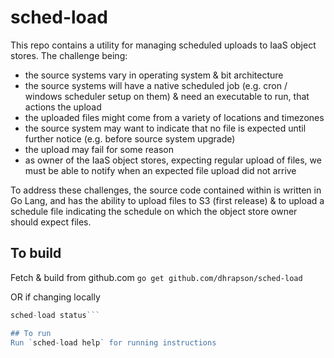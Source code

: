# sched-load

This repo contains a utility for managing scheduled uploads to IaaS object stores.
The challenge being:
* the source systems vary in operating system & bit architecture
* the source systems will have a native scheduled job (e.g. cron / windows scheduler setup on them) & need an executable to run, that actions the upload
* the uploaded files might come from a variety of locations and timezones
* the source system may want to indicate that no file is expected until further notice (e.g. before source system upgrade)
* the upload may fail for some reason
* as owner of the IaaS object stores, expecting regular upload of files, we must be able to notify when an expected file upload did not arrive

To address these challenges, the source code contained within is written in Go Lang,
and has the ability to upload files to S3 (first release) & to upload a schedule file indicating
the schedule on which the object store owner should expect files.

## To build
Fetch & build from github.com
`go get github.com/dhrapson/sched-load`

OR if changing locally
```go install
sched-load status```

## To run
Run `sched-load help` for running instructions
